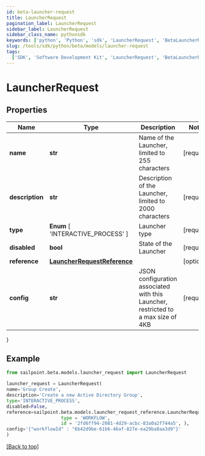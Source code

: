 ```yaml
---
id: beta-launcher-request
title: LauncherRequest
pagination_label: LauncherRequest
sidebar_label: LauncherRequest
sidebar_class_name: pythonsdk
keywords: ['python', 'Python', 'sdk', 'LauncherRequest', 'BetaLauncherRequest']
slug: /tools/sdk/python/beta/models/launcher-request
tags:
  ['SDK', 'Software Development Kit', 'LauncherRequest', 'BetaLauncherRequest']
---
```


# LauncherRequest

## Properties

| Name | Type | Description | Notes |
| --- | --- | --- | --- |
| **name** | **str** | Name of the Launcher, limited to 255 characters | [required] |
| **description** | **str** | Description of the Launcher, limited to 2000 characters | [required] |
| **type** | **Enum** [ 'INTERACTIVE_PROCESS' ] | Launcher type | [required] |
| **disabled** | **bool** | State of the Launcher | [required] |
| **reference** | [**LauncherRequestReference**](launcher-request-reference) |  | [optional] |
| **config** | **str** | JSON configuration associated with this Launcher, restricted to a max size of 4KB | [required] |

}

## Example

```python
from sailpoint.beta.models.launcher_request import LauncherRequest

launcher_request = LauncherRequest(
name='Group Create',
description='Create a new Active Directory Group',
type='INTERACTIVE_PROCESS',
disabled=False,
reference=sailpoint.beta.models.launcher_request_reference.LauncherRequest_reference(
                    type = 'WORKFLOW',
                    id = '2fd6ff94-2081-4d29-acbc-83a0a2f744a5', ),
config='{"workflowId" : "6b42d9be-61b6-46af-827e-ea29ba8aa3d9"}'
)

```

[[Back to top]](#)
